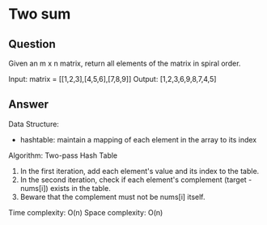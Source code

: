 # Two sum

## Question

Given an m x n matrix, return all elements of the matrix in spiral order.

Input: matrix = [[1,2,3],[4,5,6],[7,8,9]]
Output: [1,2,3,6,9,8,7,4,5]

## Answer

Data Structure:
- hashtable: maintain a mapping of each element in the array to its index

Algorithm: Two-pass Hash Table
1. In the first iteration, add each element's value and its index to the table.
2. In the second iteration, check if each element's complement (target - nums[i]) exists in the table.
3. Beware that the complement must not be nums[i] itself.

Time complexity: O(n)
Space complexity: O(n)
